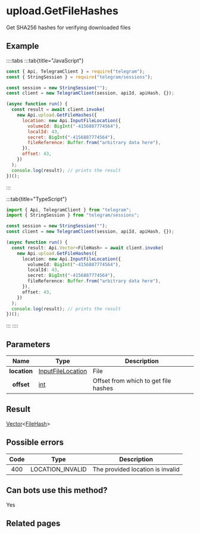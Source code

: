 # upload.GetFileHashes

Get SHA256 hashes for verifying downloaded files

## Example

::::tabs
:::tab{title="JavaScript"}

```js
const { Api, TelegramClient } = require("telegram");
const { StringSession } = require("telegram/sessions");

const session = new StringSession("");
const client = new TelegramClient(session, apiId, apiHash, {});

(async function run() {
  const result = await client.invoke(
    new Api.upload.GetFileHashes({
      location: new Api.InputFileLocation({
        volumeId: BigInt("-4156887774564"),
        localId: 43,
        secret: BigInt("-4156887774564"),
        fileReference: Buffer.from("arbitrary data here"),
      }),
      offset: 43,
    })
  );
  console.log(result); // prints the result
})();
```

:::

:::tab{title="TypeScript"}

```ts
import { Api, TelegramClient } from "telegram";
import { StringSession } from "telegram/sessions";

const session = new StringSession("");
const client = new TelegramClient(session, apiId, apiHash, {});

(async function run() {
  const result: Api.Vector<FileHash> = await client.invoke(
    new Api.upload.GetFileHashes({
      location: new Api.InputFileLocation({
        volumeId: BigInt("-4156887774564"),
        localId: 43,
        secret: BigInt("-4156887774564"),
        fileReference: Buffer.from("arbitrary data here"),
      }),
      offset: 43,
    })
  );
  console.log(result); // prints the result
})();
```

:::
::::

## Parameters

|     Name     | Type                                                                  | Description                          |
| :----------: | --------------------------------------------------------------------- | ------------------------------------ |
| **location** | [InputFileLocation](https://core.telegram.org/type/InputFileLocation) | File                                 |
|  **offset**  | [int](https://core.telegram.org/type/int)                             | Offset from which to get file hashes |

## Result

[Vector](https://core.telegram.org/type/Vector%20t)<[FileHash](https://core.telegram.org/type/FileHash)>

## Possible errors

| Code | Type             | Description                      |
| :--: | ---------------- | -------------------------------- |
| 400  | LOCATION_INVALID | The provided location is invalid |

## Can bots use this method?

Yes

## Related pages
